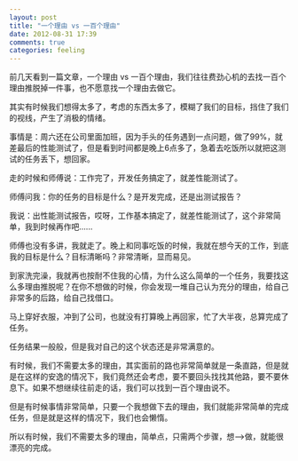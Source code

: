 ```yaml
---
layout: post
title: "一个理由 vs 一百个理由"
date: 2012-08-31 17:39
comments: true
categories: feeling
---
```

前几天看到一篇文章，一个理由 vs 一百个理由，我们往往费劲心机的去找一百个理由推脱掉一件事，也不愿意找一个理由去做它。

其实有时候我们想得太多了，考虑的东西太多了，模糊了我们的目标，挡住了我们的视线，产生了消极的情绪。

事情是：周六还在公司里面加班，因为手头的任务遇到一点问题，做了99%，就差最后的性能测试了，但是看到时间都是晚上6点多了，急着去吃饭所以就把这测试的任务丢下，想回家。

走的时候和师傅说：工作完了，开发任务搞定了，就差性能测试了。

师傅问我：你的任务的目标是什么？是开发完成，还是出测试报告？

我说：出性能测试报告，哎呀，工作基本搞定了，就差性能测试了，这个非常简单，我到时候再作吧......

师傅也没有多讲，我就走了。晚上和同事吃饭的时候，我就在想今天的工作，到底我的目标是什么？目标清晰吗？非常清晰，显而易见。

到家洗完澡，我就再也按耐不住我的心情，为什么这么简单的一个任务，我要找这么多理由推脱呢？在你不想做的时候，你会发现一堆自己认为充分的理由，给自己非常多的后路，给自己找借口。

马上穿好衣服，冲到了公司，也就没有打算晚上再回家，忙了大半夜，总算完成了任务。

任务结果一般般，但是我对自己的这个状态还是非常满意的。

有时候，我们不需要太多的理由，其实面前的路也非常简单就是一条直路，但是就是在这样的安逸的情况下，我们竟然还会考虑，要不要回头找找其他路，要不要休息下。如果不想继续往前走的话，我们可以找到一百个理由说不。

但是有时候事情非常简单，只要一个我想做下去的理由，我们就能非常简单的完成任务，但是就是这样的情况下，我们也会懒惰。

所以有时候，我们不需要太多的理由，简单点，只需两个步骤，想-->做，就能很漂亮的完成。